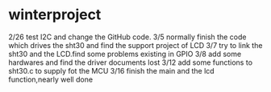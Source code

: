 # winterproject

2/26
test I2C and change the GitHub code.
3/5
normally finish the code which drives the sht30 and find the support project of LCD
3/7
try to link the sht30 and the LCD.find some problems existing in GPIO
3/8
add some hardwares and find the driver documents lost
3/12
add some functions to sht30.c to supply fot the MCU
3/16
finish the main and the lcd function,nearly well done
